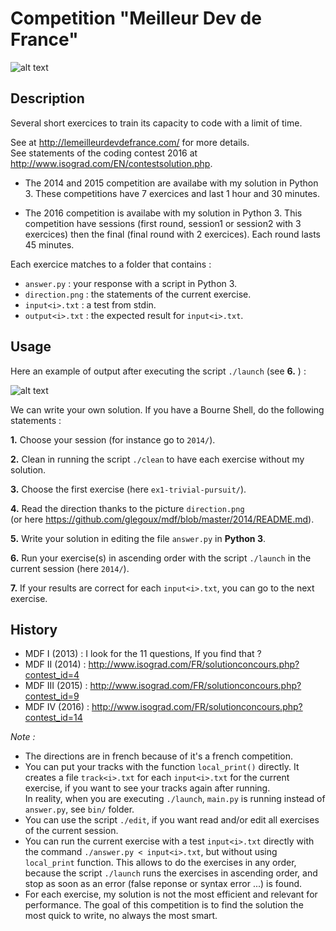 # Competition "Meilleur Dev de France"

![alt text][mdf]

## Description

Several short exercices to train its capacity to code with a limit of time.  

See at http://lemeilleurdevdefrance.com/ for more details.  
See statements of the coding contest 2016 at http://www.isograd.com/EN/contestsolution.php.  

* The 2014 and 2015 competition are availabe with my solution in Python 3.
These competitions have 7 exercices and last 1 hour and 30 minutes.  

* The 2016 competition is availabe with my solution in Python 3.
This competition have sessions (first round, session1 or session2 with 3 exercices) then the final (final round with 2 exercices). 
Each round lasts 45 minutes.  

Each exercice matches to a folder that contains :
- `answer.py`      : your response with a script in Python 3.  
- `direction.png`  : the statements of the current exercise.  
- `input<i>.txt`   : a test from stdin.  
- `output<i>.txt`  : the expected result for `input<i>.txt`.  

## Usage

Here an example of output after executing the script `./launch` (see **6.** ) :

![alt text][example]

We can write your own solution. If you have a Bourne Shell, do the following statements :

**1.** Choose your session (for instance go to `2014/`).  

**2.** Clean in running the script `./clean` to have each exercise without my solution.  

**3.** Choose the first exercise (here `ex1-trivial-pursuit/`).

**4.** Read the direction thanks to the picture `direction.png`  
(or here https://github.com/glegoux/mdf/blob/master/2014/README.md).  

**5.** Write your solution in editing the file `answer.py` in **Python 3**.

**6.** Run your exercise(s) in ascending order with the script `./launch` in the current session (here `2014/`).

**7.** If your results are correct for each `input<i>.txt`, you can go to the next exercise.

## History

* MDF I   (2013) : I look for the 11 questions, If you find that ?
* MDF II  (2014) : http://www.isograd.com/FR/solutionconcours.php?contest_id=4
* MDF III (2015) : http://www.isograd.com/FR/solutionconcours.php?contest_id=9
* MDF IV  (2016) : http://www.isograd.com/FR/solutionconcours.php?contest_id=14

*Note :*
- The directions are in french because of it's a french competition.
- You can put your tracks with the function `local_print()` directly. It creates a file `track<i>.txt` for each `input<i>.txt` for the current exercise, if you want to see your tracks again after running.    
In reality, when you are executing `./launch`, `main.py` is running instead of `answer.py`, see `bin/` folder.  
- You can use the script `./edit`, if you want read and/or edit all exercises of the current session.
- You can run the current exercise with a test `input<i>.txt` directly with the command `./answer.py < input<i>.txt`, but without using `local_print` function. This allows to do the exercises in any order, because the script `./launch` runs the exercises in ascending order, and stop as soon as an error (false reponse or syntax error ...) is found.
- For each exercise, my solution is not the most efficient and relevant for performance. The goal of this competition is to find the solution the most quick to write, no always the most smart. 


[example]: https://github.com/glegoux/mdf/blob/master/example.png "example"
[mdf]: https://github.com/glegoux/mdf/blob/master/mdf.png "mdf"
